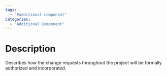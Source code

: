 ```yaml
---
tags:
  - "#additional-component"
Categories:
  - "Additional Component"
---
```

# Description
Describes how the change requests throughout the project will be formally authorized and incorporated.
